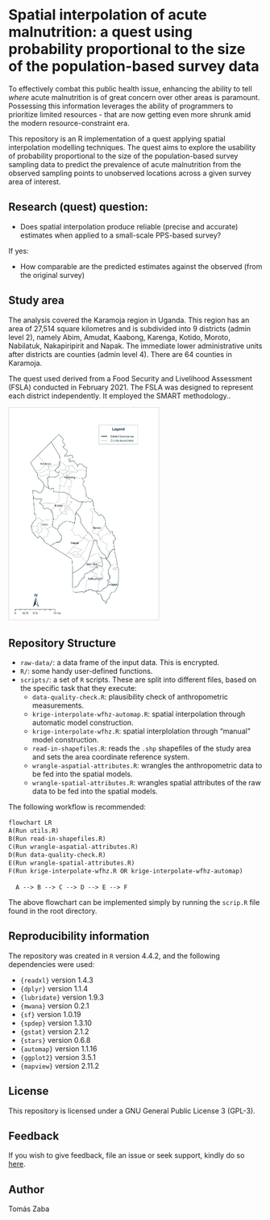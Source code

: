 

# Spatial interpolation of acute malnutrition: a quest using probability proportional to the size of the population-based survey data

To effectively combat this public health issue, enhancing the ability to
tell *where* acute malnutrition is of great concern over other areas is
paramount. Possessing this information leverages the ability of
programmers to prioritize limited resources - that are now getting even
more shrunk amid the modern resource-constraint era.

This repository is an R implementation of a quest applying spatial
interpolation modelling techniques. The quest aims to explore the
usability of probability proportional to the size of the
population-based survey sampling data to predict the prevalence of acute
malnutrition from the observed sampling points to unobserved locations
across a given survey area of interest.

## Research (quest) question:

- Does spatial interpolation produce reliable (precise and accurate)
  estimates when applied to a small-scale PPS-based survey?

If yes:

- How comparable are the predicted estimates against the observed (from
  the original survey)

## Study area

The analysis covered the Karamoja region in Uganda. This region has an
area of 27,514 square kilometres and is subdivided into 9 districts
(admin level 2), namely Abim, Amudat, Kaabong, Karenga, Kotido, Moroto,
Nabilatuk, Nakapiripirit and Napak. The immediate lower administrative
units after districts are counties (admin level 4). There are 64
counties in Karamoja.

The quest used derived from a Food Security and Livelihood Assessment
(FSLA) conducted in February 2021. The FSLA was designed to represent
each district independently. It employed the SMART methodology..

<img src="karamoja_region.png"
data-fig-alt="Map of the Karamoja region, Uganda, showing district and within district boundaries"
data-fig-align="center" width="300" />

## Repository Structure

- `raw-data/`: a data frame of the input data. This is encrypted.
- `R/`: some handy user-defined functions.
- `scripts/`: a set of `R` scripts. These are split into different
  files, based on the specific task that they execute:
  - `data-quality-check.R`: plausibility check of anthropometric
    measurements.
  - `krige-interpolate-wfhz-automap.R`: spatial interpolation through
    automatic model construction.
  - `krige-interpolate-wfhz.R`: spatial interplolation through “manual”
    model construction.
  - `read-in-shapefiles.R`: reads the `.shp` shapefiles of the study
    area and sets the area coordinate reference system.
  - `wrangle-aspatial-attributes.R`: wrangles the anthropometric data to
    be fed into the spatial models.
  - `wrangle-spatial-attributes.R`: wrangles spatial attributes of the
    raw data to be fed into the spatial models.

The following workflow is recommended:

``` mermaid
flowchart LR
A(Run utils.R)
B(Run read-in-shapefiles.R)
C(Run wrangle-aspatial-attributes.R)
D(Run data-quality-check.R)
E(Run wrangle-spatial-attributes.R)
F(Run krige-interpolate-wfhz.R OR krige-interpolate-wfhz-automap)

  A --> B --> C --> D --> E --> F
```

The above flowchart can be implemented simply by running the `scrip.R`
file found in the root directory.

## Reproducibility information

The repository was created in `R` version 4.4.2, and the following
dependencies were used:  
- `{readxl}` version 1.4.3  
- `{dplyr}` version 1.1.4  
- `{lubridate}` version 1.9.3  
- `{mwana}` version 0.2.1  
- `{sf}` version 1.0.19  
- `{spdep}` version 1.3.10  
- `{gstat}` version 2.1.2  
- `{stars}` version 0.6.8  
- `{automap}` version 1.1.16  
- `{ggplot2}` version 3.5.1  
- `{mapview}` version 2.11.2

## License

This repository is licensed under a GNU General Public License 3
(GPL-3).

## Feedback

If you wish to give feedback, file an issue or seek support, kindly do
so [here](https://github.com/spatial/ugd-karamoja-amn-interp/issues).

## Author

Tomás Zaba
